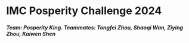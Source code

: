 # IMC Posperity Challenge 2024
##### Team: Posperity King. Teammates: Tongfei Zhou, Shaoqi Wan, Ziying Zhou, Kaiwen Shen
